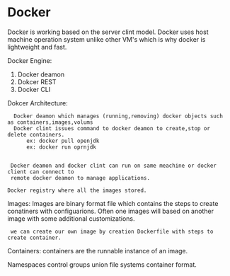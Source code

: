 # Docker


Docker is working based on the server clint model.
Docker uses host machine operation system unlike other VM's which is why docker is lightweight
and fast.


Docker Engine:

   1. Docker deamon
   2. Dokcer REST 
   3. Docker CLI


 Dokcer Architecture:

      Docker deamon which manages (running,removing) docker objects such as containers,images,volums
      Docker clint issues command to docker deamon to create,stop or delete containers.
          ex: docker pull openjdk
          ex: docker run oprnjdk


     Docker deamon and docker clint can run on same meachine or docker client can connect to
     remote docker deamon to manage applications.

    Docker registry where all the images stored. 

Images:
     Images are binary format file which contains the steps to create conatiners with configuarions.
     Often one images will based on another image with some additional customizations.

     we can create our own image by creation Dockerfile with steps to create container.

Containers:
    containers are the runnable instance of an image. 


 Namespaces
 control groups
 union file systems
 container format.
 
     

